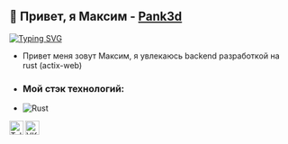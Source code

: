 ## 👋 Привет, я  Максим - [Pank3d](https://web.telegram.org/Pank3d)


[![Typing SVG](https://readme-typing-svg.herokuapp.com?font=Fira+Code&pause=1000&center=%D0%BB%D0%BE%D0%B6%D1%8C&vCenter=%D0%BB%D0%BE%D0%B6%D1%8C&repeat=%D0%B2%D0%B5%D1%80%D0%BD%D0%BE&random=%D0%BB%D0%BE%D0%B6%D1%8C&width=435&lines=Rust+Developer)](https://git.io/typing-svg)

- Привет меня зовут Максим, я увлекаюсь backend разработкой на rust (actix-web) 
- ### Мой стэк технологий:
- ![Rust](https://img.shields.io/badge/-Rust-%23DEA584?style=flat&logo=rust&logoColor=000000)



[<img align="left" alt="Telegram" width="25px" src="https://cdn.jsdelivr.net/npm/simple-icons@v3/icons/telegram.svg" />](https://t.me/Pank3d)
[<img align="left" alt="VK" width="25px" src="https://cdn.jsdelivr.net/npm/simple-icons@v3/icons/vk.svg" />](https://vk.com/elitemorphine)
